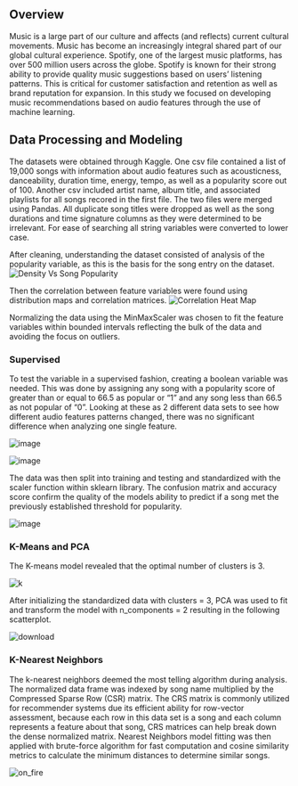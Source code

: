 ## Overview

Music is a large part of our culture and affects (and reflects) current cultural movements. Music has become an increasingly integral shared part of our global cultural experience. Spotify, one of the largest music platforms, has over 500 million users across the globe. Spotify is known for their strong ability to provide quality music suggestions based on users’ listening patterns. This is critical for customer satisfaction and retention as well as brand reputation for expansion. In this study we focused on developing music recommendations based on audio features through the use of machine learning.

## Data Processing and Modeling

The datasets were obtained through Kaggle. One csv file contained a list of 19,000 songs with information about audio features such as acousticness, danceability, duration time, energy, tempo, as well as a popularity score out of 100. Another csv included artist name, album title, and associated playlists for all songs recored in the first file. The two files were merged using Pandas. All duplicate song titles were dropped as well as the song durations and time signature columns as they were determined to be irrelevant. For ease of searching all string variables were converted to lower case.




After cleaning, understanding the dataset consisted of analysis of the popularity variable, as this is the basis for the song entry on the dataset. 
![Density Vs  Song Popularity](https://github.com/apanthari/project_4/assets/119544491/03989a74-403b-42aa-8024-c22fd416a640)

Then the correlation between feature variables were found using distribution maps and correlation matrices. 
![Correlation Heat Map](https://github.com/apanthari/project_4/assets/119544491/51a23c6b-2b98-4b6f-9abf-2e51d2fd2994)

Normalizing the data using the MinMaxScaler was chosen to fit the feature variables within bounded intervals reflecting the bulk of the data and avoiding the focus on outliers.

### Supervised 

To test the variable in a supervised fashion, creating a boolean variable was needed. This was done by assigning any song with a popularity score of greater than or equal to 66.5 as popular or “1” and any song less than 66.5 as not popular of “0”. Looking at these as 2 different data sets to see how different audio features patterns changed, there was no significant difference when analyzing one single feature. 

![image](https://github.com/apanthari/project_4_2/assets/119544491/7f676017-ec7d-425c-b94b-3e03f80157b1)

![image](https://github.com/apanthari/project_4_2/assets/119544491/f7ee5aea-fbbf-4bd6-9031-071d9c85dcfc)

The data was then split into training and testing and standardized with the scaler function within sklearn library. The confusion matrix and accuracy score confirm the quality of the models ability to predict if a song met the previously established threshold for popularity.


![image](https://github.com/apanthari/project_4_2/assets/119544491/d78c31ab-035f-43fa-b67c-8287c8072c75)

### K-Means and PCA

The K-means model revealed that the optimal number of clusters is 3.

![k](https://github.com/apanthari/project_4/assets/119544491/05988a1c-91d4-4ddf-b03e-dfa02364cae0)

After initializing the standardized data with clusters = 3, PCA was used to fit and transform the model with n_components = 2 resulting in the following scatterplot.

![download](https://github.com/apanthari/project_4/assets/119544491/58bee173-9aad-416b-ade2-f3cf9cbe08e9)

### K-Nearest Neighbors

The k-nearest neighbors deemed the most telling algorithm during analysis. The normalized data frame was indexed by song name multiplied by the Compressed Sparse Row (CSR) matrix. The CRS matrix is commonly utilized for recommender systems due its efficient ability for row-vector assessment, because each row in this data set is a song and each column represents a feature about that song, CRS matrices can help break down the dense normalized matrix. Nearest Neighbors model fitting was then applied with brute-force algorithm for fast computation and cosine similarity metrics to calculate the minimum distances to determine similar songs. 

![on_fire](https://github.com/apanthari/project_4/assets/119544491/e1d00d65-f8d8-403b-8b70-8b15ada162d1)
